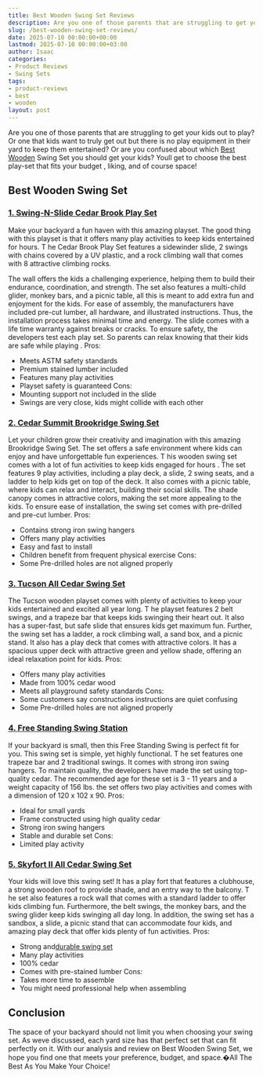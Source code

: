 ```yaml
---
title: Best Wooden Swing Set Reviews
description: Are you one of those parents that are struggling to get your kids out to play? Or one that kids want to truly get out but there is no play equipment in their...
slug: /best-wooden-swing-set-reviews/
date: 2025-07-10 00:00:00+00:00
lastmod: 2025-07-10 00:00:00+03:00
author: Isaac
categories:
- Product Reviews
- Swing Sets
tags:
- product-reviews
- best
- wooden
layout: post
---
```

Are you one of those parents that are struggling to get your kids out to play? Or one that kids want to truly get out but there is no play equipment in their yard to keep them entertained?
Or are you confused about which [Best](https://pestpolicy.com/best-chipmunk-repellents/) [Wooden](https://pestpolicy.com/how-to-remove-paint-from-wooden-floor/) Swing Set you should get your kids?
Youll get to choose the best play-set that fits your
budget
, liking, and of course space!
## Best Wooden Swing Set
### [1. Swing-N-Slide Cedar Brook Play Set](https://www.amazon.com/dp/B00RM288IK/?tag=p-policy-20)
Make your backyard a fun haven with this amazing playset. The good thing with this playset is that it offers many play activities to keep kids entertained for hours.
T
he Cedar Brook Play Set features a sidewinder slide, 2 swings with chains covered by a UV plastic, and a rock climbing wall that comes with 8 attractive climbing rocks.

The wall offers the kids a challenging experience, helping them to build their endurance, coordination, and strength. The set also features a multi-child glider, monkey bars, and a picnic table, all this is meant to add extra fun and enjoyment for the kids.
For ease of assembly, the manufacturers have included pre-cut lumber, all hardware, and illustrated instructions. Thus, the installation process takes minimal time and energy.
The slide comes with a life time warranty against breaks or cracks. To ensure safety, the developers test each play set. So parents can relax knowing that their kids are
safe while playing
.
Pros:
- Meets ASTM safety standards
- Premium stained lumber included
- Features many play activities
- Playset safety is guaranteed
Cons:
- Mounting support not included in the slide
- Swings are very close, kids might collide with each other
### [2. Cedar Summit Brookridge Swing Set](https://www.amazon.com/dp/B008E8T8AI//?tag=p-policy-20)
Let your children grow their creativity and imagination with this amazing Brookridge Swing Set. The set offers a safe environment where kids can enjoy and have unforgettable fun experiences.
T
his wooden swing set comes with a lot of fun activities to keep kids
engaged for hours
. The set features 9 play activities, including a play deck, a slide, 2 swing seats, and a ladder to help kids get on top of the deck.
It also comes with a picnic table, where kids can relax and interact, building their social skills. The shade canopy comes in attractive colors, making the set more appealing to the kids.
To ensure ease of installation, the swing set comes with pre-drilled and pre-cut lumber.
Pros:
- Contains strong iron swing hangers
- Offers many play activities
- Easy and fast to install
- Children benefit from frequent physical exercise
Cons:
- Some Pre-drilled holes are not aligned properly
### [3. Tucson All Cedar Swing Set](https://www.amazon.com/dp/B016XMU2LK/?tag=p-policy-20)
The Tucson wooden playset comes with plenty of activities to keep your kids entertained and excited all year long.
T
he playset features 2 belt swings, and a trapeze bar that keeps kids swinging their heart out. It also has a super-fast, but safe slide that ensures kids get maximum fun.
Further, the swing set has a ladder, a rock climbing wall, a sand box, and a picnic stand. It also has a play deck that comes with attractive colors. It has a spacious upper deck with attractive green and yellow shade, offering an ideal relaxation point for kids.
Pros:
- Offers many play activities
- Made from 100% cedar wood
- Meets all playground safety standards
Cons:
- Some customers say constructions instructions are quiet confusing
- Some Pre-drilled holes are not aligned properly
### [4. Free Standing Swing Station](https://www.amazon.com/dp/B004F79K82/?tag=p-policy-20)
If your backyard is small, then this Free Standing Swing is perfect fit for you. This swing set is simple, yet highly functional. T
he set features one trapeze bar and 2 traditional swings. It comes with strong iron swing hangers.
To maintain quality, the developers have made the set using top-quality cedar. The recommended age for these set is 3 - 11 years and a weight capacity of 156 lbs. the set offers two play activities and comes with a dimension of 120 x 102 x 90.
Pros:
- Ideal for small yards
- Frame constructed using high quality cedar
- Strong iron swing hangers
- Stable and durable set
Cons:
- Limited play activity
### [5. Skyfort II All Cedar Swing Set](https://www.amazon.com/dp/B0177AVE9G/?tag=p-policy-20)
Your kids will love this swing set! It has a play fort that features a clubhouse, a strong wooden roof to provide shade, and an entry way to the balcony.
T
he set also features a rock wall that comes with a standard ladder to offer kids climbing fun. Furthermore, the belt swings, the monkey bars, and the swing glider keep kids swinging all day long.
In addition, the swing set has a sandbox, a slide, a picnic stand that can accommodate four kids, and amazing play deck that offer kids plenty of fun activities.
Pros:
- Strong and[durable swing set](https://pestpolicy.com/best-stain-for-swing-set/)
- Many play activities
- 100% cedar
- Comes with pre-stained lumber
Cons:
- Takes more time to assemble
- You might need professional help when assembling
## Conclusion
The space of your backyard should not limit you when choosing your swing set. As weve discussed, each yard size has that perfect set that can fit perfectly on it.
With our analysis and review on Best Wooden Swing Set, we hope you find one that meets your preference, budget, and space.�All The Best As You Make Your Choice!